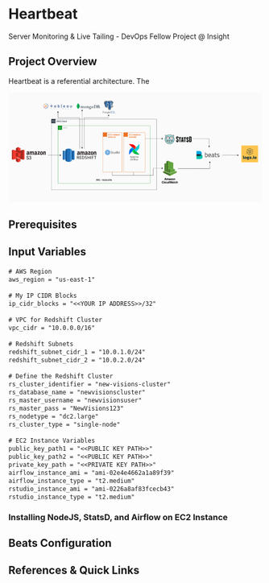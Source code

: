 # Heartbeat

Server Monitoring & Live Tailing - DevOps Fellow Project @ Insight 



## Project Overview

Heartbeat is a referential architecture. The 

![Image of Architecture](images/architecture.png)

## Prerequisites

## Input Variables

```
# AWS Region
aws_region = "us-east-1"

# My IP CIDR Blocks
ip_cidr_blocks = "<<YOUR IP ADDRESS>>/32"

# VPC for Redshift Cluster
vpc_cidr = "10.0.0.0/16"

# Redshift Subnets
redshift_subnet_cidr_1 = "10.0.1.0/24"
redshift_subnet_cidr_2 = "10.0.2.0/24"

# Define the Redshift Cluster
rs_cluster_identifier = "new-visions-cluster"
rs_database_name = "newvisionscluster"
rs_master_username = "newvisionsuser"
rs_master_pass = "NewVisions123"
rs_nodetype = "dc2.large"
rs_cluster_type = "single-node"

# EC2 Instance Variables
public_key_path1 = "<<PUBLIC KEY PATH>>"
public_key_path2 = "<<PUBLIC KEY PATH>>"
private_key_path = "<<PRIVATE KEY PATH>>"
airflow_instance_ami = "ami-02e4e4662a1a89f39"
airflow_instance_type = "t2.medium"
rstudio_instance_ami = "ami-0226a8af83fcecb43"
rstudio_instance_type = "t2.medium"
```

### Installing NodeJS, StatsD, and Airflow on EC2 Instance

## Beats Configuration

## References & Quick Links